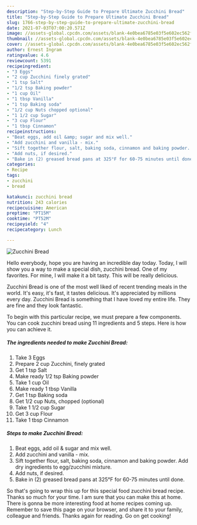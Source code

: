 ```yaml
---
description: "Step-by-Step Guide to Prepare Ultimate Zucchini Bread"
title: "Step-by-Step Guide to Prepare Ultimate Zucchini Bread"
slug: 1766-step-by-step-guide-to-prepare-ultimate-zucchini-bread
date: 2021-07-03T07:00:20.571Z
image: //assets-global.cpcdn.com/assets/blank-4e0bea6785e03f5e602ec562f230caae08da540cada707380b4fe1bbebba43da.png
thumbnail: //assets-global.cpcdn.com/assets/blank-4e0bea6785e03f5e602ec562f230caae08da540cada707380b4fe1bbebba43da.png
cover: //assets-global.cpcdn.com/assets/blank-4e0bea6785e03f5e602ec562f230caae08da540cada707380b4fe1bbebba43da.png
author: Ernest Ingram
ratingvalue: 4.6
reviewcount: 5391
recipeingredient:
- "3 Eggs"
- "2 cup Zucchini finely grated"
- "1 tsp Salt"
- "1/2 tsp Baking powder"
- "1 cup Oil"
- "1 tbsp Vanilla"
- "1 tsp Baking soda"
- "1/2 cup Nuts chopped optional"
- "1 1/2 cup Sugar"
- "3 cup Flour"
- "1 tbsp Cinnamon"
recipeinstructions:
- "Beat eggs, add oil &amp; sugar and mix well."
- "Add zucchini and vanilla - mix."
- "Sift together flour, salt, baking soda, cinnamon and baking powder.  Add dry ingredients to egg/zucchini mixture."
- "Add nuts, if desired."
- "Bake in (2) greased bread pans at 325°F for 60-75 minutes until done."
categories:
- Recipe
tags:
- zucchini
- bread

katakunci: zucchini bread 
nutrition: 243 calories
recipecuisine: American
preptime: "PT15M"
cooktime: "PT52M"
recipeyield: "4"
recipecategory: Lunch

---
```



![Zucchini Bread](//assets-global.cpcdn.com/assets/blank-4e0bea6785e03f5e602ec562f230caae08da540cada707380b4fe1bbebba43da.png)

Hello everybody, hope you are having an incredible day today. Today, I will show you a way to make a special dish, zucchini bread. One of my favorites. For mine, I will make it a bit tasty. This will be really delicious.

Zucchini Bread is one of the most well liked of recent trending meals in the world. It's easy, it's fast, it tastes delicious. It's appreciated by millions every day. Zucchini Bread is something that I have loved my entire life. They are fine and they look fantastic.




To begin with this particular recipe, we must prepare a few components. You can cook zucchini bread using 11 ingredients and 5 steps. Here is how you can achieve it.

<!--inarticleads1-->

##### The ingredients needed to make Zucchini Bread:

1. Take 3 Eggs
1. Prepare 2 cup Zucchini, finely grated
1. Get 1 tsp Salt
1. Make ready 1/2 tsp Baking powder
1. Take 1 cup Oil
1. Make ready 1 tbsp Vanilla
1. Get 1 tsp Baking soda
1. Get 1/2 cup Nuts, chopped (optional)
1. Take 1 1/2 cup Sugar
1. Get 3 cup Flour
1. Take 1 tbsp Cinnamon




<!--inarticleads2-->

##### Steps to make Zucchini Bread:

1. Beat eggs, add oil &amp; sugar and mix well.
1. Add zucchini and vanilla - mix.
1. Sift together flour, salt, baking soda, cinnamon and baking powder.  Add dry ingredients to egg/zucchini mixture.
1. Add nuts, if desired.
1. Bake in (2) greased bread pans at 325°F for 60-75 minutes until done.




So that's going to wrap this up for this special food zucchini bread recipe. Thanks so much for your time. I am sure that you can make this at home. There is gonna be more interesting food at home recipes coming up. Remember to save this page on your browser, and share it to your family, colleague and friends. Thanks again for reading. Go on get cooking!

